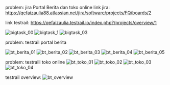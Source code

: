 problem: jira Portal Berita dan toko online
link jira: https://qefaizaulia88.atlassian.net/jira/software/projects/FQ/boards/2

link testrail: https://qefaizaulia.testrail.io/index.php?/projects/overview/1



![bigtask_00](https://user-images.githubusercontent.com/87752242/156929486-da998eb3-d069-4cb3-93cd-56af1459318e.PNG)
![bigtask_1](https://user-images.githubusercontent.com/87752242/156929501-9c5e0568-ba5d-47cc-9be4-f2e34dda4e6a.PNG)
![bigtask_03](https://user-images.githubusercontent.com/87752242/156929505-b36fa475-0d72-4fba-ba41-4a91178993ed.PNG)


problem: testrail portal berita

![bt_berita_01](https://user-images.githubusercontent.com/87752242/156930004-db1f5b11-6c23-455d-8688-6eddc0ea1a15.PNG)
![bt_berita_02](https://user-images.githubusercontent.com/87752242/156930005-d3cb92a0-2d0f-4ff7-a9bd-4209dbe5d39a.PNG)
![bt_berita_03](https://user-images.githubusercontent.com/87752242/156930008-33c6f196-4291-4f51-ba52-adb150c944c1.PNG)
![bt_berita_04](https://user-images.githubusercontent.com/87752242/156930010-ebe2ff1a-5ccc-471c-810a-d6e64fc5d158.PNG)
![bt_berita_05](https://user-images.githubusercontent.com/87752242/156930011-a5a664e9-2f3f-4538-9ee4-572854a252ed.PNG)


problem: testraill toko online
![bt_toko_01](https://user-images.githubusercontent.com/87752242/156930032-30ad7d43-4603-4500-bc06-e858234acda2.PNG)
![bt_toko_02](https://user-images.githubusercontent.com/87752242/156930034-fbe83719-1fa6-4df8-bdc9-8a9a558bf2d1.PNG)
![bt_toko_03](https://user-images.githubusercontent.com/87752242/156930035-73ff82e5-2bd8-4731-be06-f0d0d5a81f94.PNG)
![bt_toko_04](https://user-images.githubusercontent.com/87752242/156930037-e57fcadb-bcbb-491d-b36f-6994bfe403be.PNG)

testrail overview:
![bt_overview](https://user-images.githubusercontent.com/87752242/156930072-6c65b184-6e34-471a-9acd-043eff5c357e.PNG)
